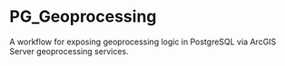 # PG_Geoprocessing
A workflow for exposing geoprocessing logic in PostgreSQL via ArcGIS Server geoprocessing services.

